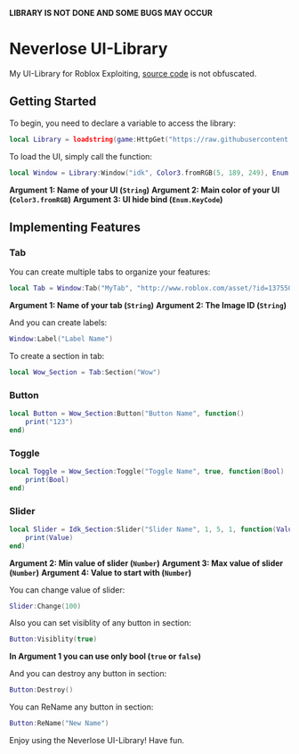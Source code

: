 **LIBRARY IS NOT DONE AND SOME BUGS MAY OCCUR**


# Neverlose UI-Library

My UI-Library for Roblox Exploiting, [source code](Source.lua) is not obfuscated.

## Getting Started

To begin, you need to declare a variable to access the library:

```lua
local Library = loadstring(game:HttpGet("https://raw.githubusercontent.com/morgenzhtern/UI-Libs/main/Neverlose/Source.lua"))()
```

To load the UI, simply call the function:

```lua
local Window = Library:Window("idk", Color3.fromRGB(5, 189, 249), Enum.KeyCode.LeftShift)
```
**Argument 1: Name of your UI (`String`)**
**Argument 2: Main color of your UI (`Color3.fromRGB`)**
**Argument 3: UI hide bind (`Enum.KeyCode`)**

## Implementing Features

### Tab

You can create multiple tabs to organize your features:

```lua
local Tab = Window:Tab("MyTab", "http://www.roblox.com/asset/?id=13755099386")
```
**Argument 1: Name of your tab (`String`)**
**Argument 2: The Image ID (`String`)**

And you can create labels:

```lua
Window:Label("Label Name")
```

To create a section in tab:

```lua
local Wow_Section = Tab:Section("Wow")
```

### Button

```lua
local Button = Wow_Section:Button("Button Name", function()
    print("123")
end)
```

### Toggle

```lua
local Toggle = Wow_Section:Toggle("Toggle Name", true, function(Bool)
    print(Bool)
end)
```

### Slider

```lua
local Slider = Idk_Section:Slider("Slider Name", 1, 5, 1, function(Value)
    print(Value)
end)
```
**Argument 2: Min value of slider (`Number`)**
**Argument 3: Max value of slider (`Number`)**
**Argument 4: Value to start with (`Number`)**

You can change value of slider:

```lua
Slider:Change(100)
```

Also you can set visiblity of any button in section:

```lua
Button:Visiblity(true)
```
**In Argument 1 you can use **only bool** (`true` or `false`)**

And you can destroy any button in section:

```lua
Button:Destroy()
```

You can ReName any button in section:

```lua
Button:ReName("New Name")
```

Enjoy using the Neverlose UI-Library!
Have fun.
